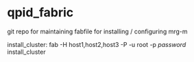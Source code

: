 qpid_fabric
===========

git repo for maintaining fabfile for installing / configuring mrg-m


install_cluster:
fab -H host1,host2,host3 -P -u root -p _password_ install_cluster

